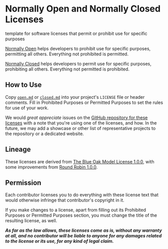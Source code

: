 # Normally Open and Normally Closed Licenses

template for software licenses that permit or prohibit use for specific purposes

[Normally Open](./open.md) helps developers to prohibit use for specific purposes, permitting all others.  Everything not prohibited is permitted.

[Normally Closed](./clsed.md) helps developers to permit use for specific purposes, prohibiting all others.  Everything not permitted is prohibited.

## How to Use

Copy [`open.md`](./open.md) or [`closed.md`](./closed.md) into your project's `LICENSE` file or header comments.  Fill in Prohibited Purposes or Permitted Purposes to set the rules for use of your work.

We would _great appreciate_ issues on the [GitHub repository for these licenses](https://github.com/berneout/normally-open-closed) with a note that you're using one of the licenses, and how.  In the future, we may add a showcase or other list of representative projects to the repository or a dedicated website.

## Lineage

These licenses are derived from [The Blue Oak Model License 1.0.0](https://blueoakcouncil.org/license/1.0.0), with some improvements from [Round Robin 1.0.0](https://roundrobinlicense.com/1.0.0).

## Permission

Each contributor licenses you to do everything with these license text that would otherwise infringe that contributor's copyright in it.

If you make changes to a license, apart from filling out its Prohibited Purposes or Permitted Purposes section, you must change the title of the resulting license, as well.

***As far as the law allows, these licenses come as is, without any warranty at all, and no contributor will be liable to anyone for any damages related to the license or its use, for any kind of legal claim.***
